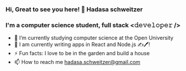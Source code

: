 ### Hi, Great to see you here!  👋  Hadasa schweitzer


### I'm a computer science student, full stack <𝚍𝚎𝚟𝚎𝚕𝚘𝚙𝚎𝚛 />

<!--
**hadas100/hadas100** is a ✨ _special_ ✨ repository because its `README.md` (this file) appears on your GitHub profile.

Here are some ideas to get you started:

- 🔭 I’m currently working on ...
- 🌱 I’m currently learning ...
- 👯 I’m looking to collaborate on ...
- 🤔 I’m looking for help with ...
- 💬 Ask me about ...
- 📫 How to reach me: ...
- 😄 Pronouns: ...
- ⚡ Fun fact: ...
-->
- 📖 I’m currently studying computer science at the Open University
- 📝 I am currently writing apps in React and Node.js ✍️🖊️!
- ⚡ Fun facts: I love to be in the garden and build a house
- 📫 How to reach me hadasa.schweitzer@gmail.com
